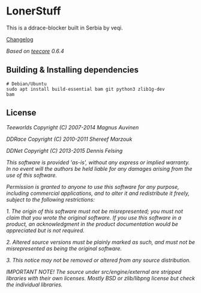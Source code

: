 LonerStuff
==========
This is a ddrace-blocker built in Serbia by veqi.

[Changelog](https://github.com/Veljko277/lonerstuff/blob/main/changelog.txt)

*Based on [teecore](https://github.com/teeworlds) 0.6.4*

**Building & Installing dependencies**
-----------------------
    # Debian/Ubuntu
    sudo apt install build-essential bam git python3 zlib1g-dev
    bam

License
-------------

*Teeworlds Copyright (C) 2007-2014 Magnus Auvinen*

*DDRace    Copyright (C) 2010-2011 Shereef Marzouk*

*DDNet     Copyright (C) 2013-2015 Dennis Felsing*

*This software is provided 'as-is', without any express or implied
warranty.  In no event will the authors be held liable for any damages
arising from the use of this software.*

*Permission is granted to anyone to use this software for any purpose,
including commercial applications, and to alter it and redistribute it
freely, subject to the following restrictions:*

*1. The origin of this software must not be misrepresented; you must not
  claim that you wrote the original software. If you use this software
  in a product, an acknowledgment in the product documentation would be
  appreciated but is not required.*

*2. Altered source versions must be plainly marked as such, and must not be
  misrepresented as being the original software.*

*3. This notice may not be removed or altered from any source distribution.*

*IMPORTANT NOTE! The source under src/engine/external are stripped
libraries with their own licenses. Mostly BSD or zlib/libpng license but
check the individual libraries.*
